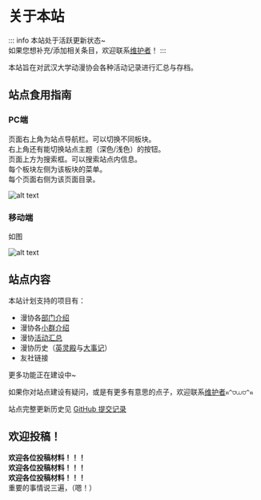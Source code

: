 # 关于本站

::: info
本站处于活跃更新状态~  
如果您想补充/添加相关条目，欢迎联系[维护者](/maintainer/)！
:::

本站旨在对武汉大学动漫协会各种活动记录进行汇总与存档。

## 站点食用指南

### PC端

页面右上角为站点导航栏。可以切换不同板块。  
右上角还有能切换站点主题（深色/浅色）的按钮。  
页面上方为搜索框。可以搜索站点内信息。  
每个板块左侧为该板块的菜单。  
每个页面右侧为该页面目录。

![alt text](/about/pc.png)

### 移动端

如图

![alt text](/about/mobile.png)


## 站点内容

本站计划支持的项目有：
- 漫协各[部门介绍](/department/)
- 漫协各[小群介绍](/group/)
- 漫协[活动汇总](/activity/)
- 漫协历史（[英灵殿](/about/hq/)与[大事记](/activity/)）
- 友社链接

更多功能正在建设中~

如果你对站点建设有疑问，或是有更多有意思的点子，欢迎联系[维护者](/maintainer/)`ฅ^⩌⩊⩌^ฅ`

站点完整更新历史见 [GitHub 提交记录](https://github.com/WHUDAYS/WHUDAYS.github.io/commits/main/)

## 欢迎投稿！

**欢迎各位投稿材料！！！**  
**欢迎各位投稿材料！！！**  
**欢迎各位投稿材料！！！**  
重要的事情说三遍，（嗯！）